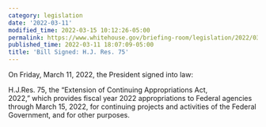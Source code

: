 ```yaml
---
category: legislation
date: '2022-03-11'
modified_time: 2022-03-15 10:12:26-05:00
permalink: https://www.whitehouse.gov/briefing-room/legislation/2022/03/11/bill-signed-h-j-res-75/
published_time: 2022-03-11 18:07:09-05:00
title: 'Bill Signed: H.J. Res. 75'
---
```

 
On Friday, March 11, 2022, the President signed into law:

H.J.Res. 75, the “Extension of Continuing Appropriations Act,
2022,” which provides fiscal year 2022 appropriations to Federal
agencies through March 15, 2022, for continuing projects and activities
of the Federal Government, and for other purposes.
